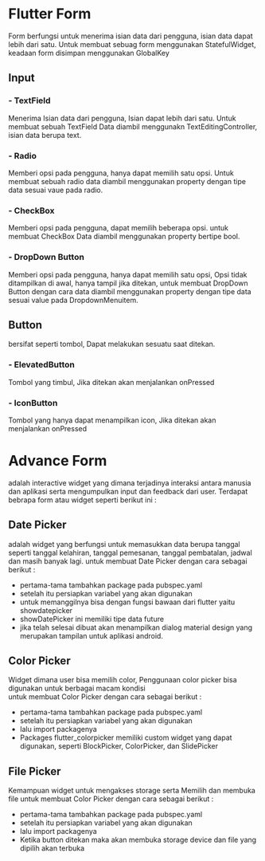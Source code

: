 # Flutter Form

Form berfungsi untuk menerima isian data dari pengguna, isian data dapat lebih dari satu. Untuk membuat sebuag form menggunakan StatefulWidget, keadaan form disimpan menggunakan GlobalKey<FormState>

## Input 
### - TextField 
Menerima Isian data dari pengguna, Isian dapat lebih dari satu. Untuk membuat sebuah TextField Data diambil menggunakn TextEditingController, isian data berupa text.
### - Radio 
Memberi opsi pada pengguna, hanya dapat memilih satu opsi. Untuk membuat sebuah radio data diambil menggunakan property dengan tipe data sesuai vaue pada radio.
### - CheckBox
Memberi opsi pada pengguna, dapat memilih beberapa opsi. untuk membuat CheckBox Data diambil menggunakan property bertipe bool.
### - DropDown Button 
Memberi opsi pada pengguna, hanya dapat memilih satu opsi, Opsi tidak ditampilkan di awal, hanya tampil jika ditekan, untuk membuat DropDown Button dengan cara data diambil menggunakan property dengan tipe data sesuai value pada DropdownMenuitem.

## Button
bersifat seperti tombol, Dapat melakukan sesuatu saat ditekan.
### - ElevatedButton
Tombol yang timbul, Jika ditekan akan menjalankan onPressed
### - IconButton
Tombol yang hanya  dapat menampilkan icon, Jika ditekan akan menjalankan onPressed



# Advance Form
adalah interactive widget yang dimana terjadinya interaksi antara manusia dan aplikasi serta mengumpulkan input dan feedback dari user. Terdapat bebrapa form atau widget seperti berikut ini :

## Date Picker 
adalah widget yang berfungsi untuk memasukkan data berupa tanggal seperti tanggal kelahiran, tanggal pemesanan, tanggal pembatalan, jadwal dan masih banyak lagi.
untuk membuat Date Picker dengan cara sebagai berikut :
- pertama-tama tambahkan package pada pubspec.yaml
- setelah itu persiapkan variabel yang akan digunakan
- untuk memanggilnya bisa dengan fungsi bawaan dari flutter yaitu showdatepicker
- showDatePicker ini memiliki tipe data future
- jika telah selesai dibuat akan menampilkan dialog material design yang merupakan tampilan untuk aplikasi android.

## Color Picker 
Widget dimana user bisa memilih color, Penggunaan color picker bisa digunakan untuk berbagai macam kondisi \
untuk membuat Color Picker dengan cara sebagai berikut :
- pertama-tama tambahkan package pada pubspec.yaml
- setelah itu persiapkan variabel yang akan digunakan
- lalu import packagenya
- Packages flutter_colorpicker memiliki custom widget yang dapat digunakan, seperti BlockPicker, ColorPicker, dan SlidePicker

## File Picker
Kemampuan widget untuk mengakses storage serta Memilih dan membuka file
untuk membuat Color Picker dengan cara sebagai berikut :
- pertama-tama tambahkan package pada pubspec.yaml
- setelah itu persiapkan variabel yang akan digunakan
- lalu import packagenya
- Ketika button ditekan maka akan membuka storage device dan file yang dipilih akan terbuka